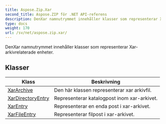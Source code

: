 ```yaml
---
title: Aspose.Zip.Xar
second_title: Aspose.ZIP för .NET API-referens
description: DenXar namnutrymmet innehåller klasser som representerar Xararkivrelaterade enheter.
type: docs
weight: 170
url: /sv/net/aspose.zip.xar/
---
```

DenXar namnutrymmet innehåller klasser som representerar Xar-arkivrelaterade enheter.

## Klasser

| Klass | Beskrivning |
| --- | --- |
| [XarArchive](./xararchive/) | Den här klassen representerar xar arkivfil. |
| [XarDirectoryEntry](./xardirectoryentry/) | Representerar katalogpost inom xar-arkivet. |
| [XarEntry](./xarentry/) | Representerar en enda post i xar-arkivet. |
| [XarFileEntry](./xarfileentry/) | Representerar filpost i xar-arkivet. |



